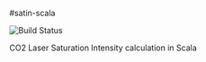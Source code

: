 #satin-scala

![Build Status](https://travis-ci.org/alankstewart/satin-scala.svg?branch=master)

CO2 Laser Saturation Intensity calculation in Scala
